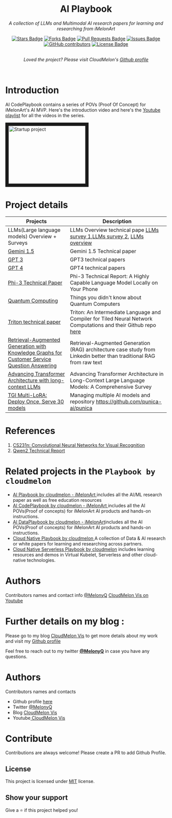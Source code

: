 <h1 align="center">AI Playbook</h1>
<p align="center"><i>A collection of LLMs and Multimodal AI research papers for learning and researching from iMelonArt</i></p>
<div align="center">
  <a href="https://github.com/iMelonArt/AI-CodePlaybook/stargazers"><img src="https://img.shields.io/github/stars/iMelonArt/AI-CodePlaybook" alt="Stars Badge"/></a>
<a href="https://github.com/iMelonArt/AI-CodePlaybook/network/members"><img src="https://img.shields.io/github/forks/iMelonArt/AI-CodePlaybook" alt="Forks Badge"/></a>
<a href="https://github.com/iMelonArt/AI-CodePlaybook/pulls"><img src="https://img.shields.io/github/issues-pr/iMelonArt/AI-CodePlaybook" alt="Pull Requests Badge"/></a>
<a href="https://github.com/iMelonArt/AI-CodePlaybook/issues"><img src="https://img.shields.io/github/issues/iMelonArt/AI-CodePlaybook" alt="Issues Badge"/></a>
<a href="https://github.com/iMelonArt/AI-CodePlaybook/graphs/contributors"><img alt="GitHub contributors" src="https://img.shields.io/github/contributors/iMelonArt/AI-CodePlaybook?color=2b9348"></a>
<a href="https://github.com/iMelonArt/AI-CodePlaybook/blob/main/LICENSE"><img src="https://img.shields.io/github/license/iMelonArt/AI-CodePlaybook?color=2b9348" alt="License Badge"/></a>
</div>
<br>
<p align="center"><i>Loved the project? Please visit CloudMelon's <a href="https://github.com/cloudmelon">Github profile</a></i></p>
<br>

# Introduction

AI CodePlaybook contains a series of POVs (Proof Of Concept) for iMelonArt's AI MVP. Here's the introduction video and here's the [Youtube playlist](https://bit.ly/ai-startup-cloudmelon) for all the videos in the series.

<a href="http://www.youtube.com/watch?feature=player_embedded&v=0FoRYTFwGec" target="_blank"><img src="http://img.youtube.com/vi/0FoRYTFwGec/0.jpg" 
alt="Startup project" width="240" height="180" border="10" /></a>


# Project details 

| Projects | Description |
| --- | --- |
| LLMs(Large language models) Overview + Surveys | LLMs Overview technical pape [LLMs survey 1](https://ar5iv.labs.arxiv.org/html/2402.06196),[LLMs survey 2](https://ar5iv.labs.arxiv.org/html/2303.18223), [LLMs overview](https://ar5iv.labs.arxiv.org/html/2307.06435) |
| [Gemini 1.5](https://github.com/iMelonArt/AI-Playbook/Resources/gemini_v1_5_report.pdf) | Gemini 1.5 Technical paper |
| [GPT 3](https://arxiv.org/pdf/2005.14165) | GPT3 technical papers |
| [GPT 4](https://arxiv.org/pdf/2303.08774) | GPT4 technical papers |
| [Phi-3 Technical Paper](https://export.arxiv.org/abs/2404.14219) | Phi-3 Technical Report: A Highly Capable Language Model Locally on Your Phone |
| [Quantum Computing](https://arxiv.org/abs/2405.15838) | Things you didn't know about Quantum Computers |
| [Triton technical paper](https://github.com/iMelonArt/AI-Playbook/Resources/triton_tech_paper.pdf) |Triton: An Intermediate Language and Compiler for Tiled Neural Network Computations and their Github repo [here](https://github.com/triton-lang/triton?tab=readme-ov-file) |
| [Retrieval-Augmented Generation with Knowledge Graphs for Customer Service Question Answering](https://arxiv.org/pdf/2404.17723) | Retrieval-Augmented Generation (RAG) architecture case study from Linkedin better than traditional RAG from raw text |
| [Advancing Transformer Architecture with long-context LLMs](https://arxiv.org/abs/2311.12351) | Advancing Transformer Architecture in Long-Context Large Language Models: A Comprehensive Survey |
| [TGI Multi-LoRA: Deploy Once, Serve 30 models](https://huggingface.co/blog/multi-lora-serving) | Managing multiple AI models and repository https://github.com/punica-ai/punica|

# References 

 1. [CS231n: Convolutional Neural Networks for Visual Recognition](https://cs231n.github.io/)
 2. [Qwen2 Technical Report](https://huggingface.co/papers/2407.10671)


# Related projects in the `Playbook by cloudmelon ` 

- [AI Playbook by cloudmelon - iMelonArt ](https://github.com/iMelonArt/AI-Playbook)includes all the AI/ML research paper as well as free education resources
- [AI CodePlaybook by cloudmelon - iMelonArt  ](https://github.com/iMelonArt/AI-Playbook)includes all the AI POVs(Proof of concepts) for iMelonArt AI products and hands-on instructions.
- [AI DataPlaybook by cloudmelon - iMelonArt](https://github.com/iMelonArt/Data-Playbook)includes all the AI POVs(Proof of concepts) for iMelonArt AI products and hands-on instructions.
- [Cloud Native Playbook by cloudmelon ](https://github.com/cloudmelon/Cloud-Native-Playbook) A collection of Data & AI research or white papers for learning and researching across partners.
- [Cloud Native Serverless Playbook by cloudmelon](https://github.com/cloudmelon/Cloud-Native-Serverless-Playbook) includes learning resources and demos in Virtual Kubelet, Serverless and other cloud-native technologies.

# Authors

Contributors names and contact info
[@MelonyQ](https://twitter.com/melonyq)
[ CloudMelon Vis on Youtube](https://www.youtube.com/@CloudMelonVis?sub_confirmation=1)

# Further details on my blog : 

Please go to my blog [CloudMelon Vis](https://cloudmelonvision.com) to get more details about my work and visit my <a href="https://github.com/cloudmelon">Github profile</a></i></p>

Feel free to reach out to my twitter [**@MelonyQ**](https://twitter.com/MelonyQ) in case you have any questions. 

# Authors

Contributors names and contacts

- Github profile [here](https://github.com/cloudmelon)
- Twitter [@MelonyQ](https://twitter.com/melonyq)
- Blog [CloudMelon Vis](https://cloudmelonvision.com)
- Youtube[ CloudMelon Vis](https://www.youtube.com/@CloudMelonVis?sub_confirmation=1)

# Contribute

Contributions are always welcome! Please create a PR to add Github Profile.

## License

This project is licensed under [MIT](https://opensource.org/licenses/MIT) license.

## Show your support

Give a ⭐️ if this project helped you!

